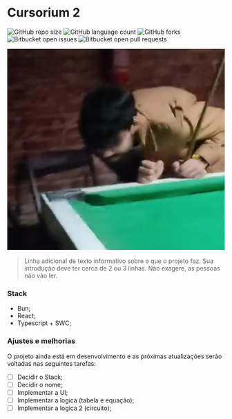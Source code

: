 # Cursorium 2

![GitHub repo size](https://img.shields.io/github/repo-size/iuricode/README-template?style=for-the-badge)
![GitHub language count](https://img.shields.io/github/languages/count/iuricode/README-template?style=for-the-badge)
![GitHub forks](https://img.shields.io/github/forks/iuricode/README-template?style=for-the-badge)
![Bitbucket open issues](https://img.shields.io/bitbucket/issues/iuricode/README-template?style=for-the-badge)
![Bitbucket open pull requests](https://img.shields.io/bitbucket/pr-raw/iuricode/README-template?style=for-the-badge)

<img src="imagem.png" alt="Exemplo imagem">

> Linha adicional de texto informativo sobre o que o projeto faz. Sua introdução deve ter cerca de 2 ou 3 linhas. Não exagere, as pessoas não vão ler.

### Stack
- Bun;
- React;
- Typescript + SWC;

### Ajustes e melhorias

O projeto ainda está em desenvolvimento e as próximas atualizações serão voltadas nas seguintes tarefas:

- [ ] Decidir o Stack;
- [ ] Decidir o nome;
- [ ] Implementar a UI;
- [ ] Implementar a logica (tabela e equação);
- [ ] Implementar a logica 2 (circuito);
